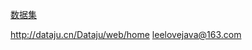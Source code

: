 [数据集](https://blog.csdn.net/qq_32447301/article/details/79487335)

http://dataju.cn/Dataju/web/home
leelovejava@163.com
